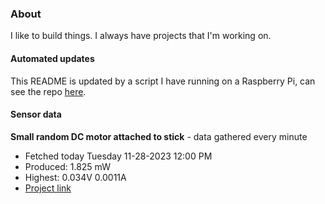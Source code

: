 ### About
I like to build things. I always have projects that I'm working on.

#### Automated updates
This README is updated by a script I have running on a Raspberry Pi, can see the repo [here](https://github.com/jdc-cunningham/raspi-git-repo-updater).

#### Sensor data


**Small random DC motor attached to stick** - data gathered every minute
- Fetched today Tuesday 11-28-2023 12:00 PM
- Produced: 1.825 mW
- Highest: 0.034V 0.0011A
- [Project link](https://github.com/jdc-cunningham/turbine-raspi)